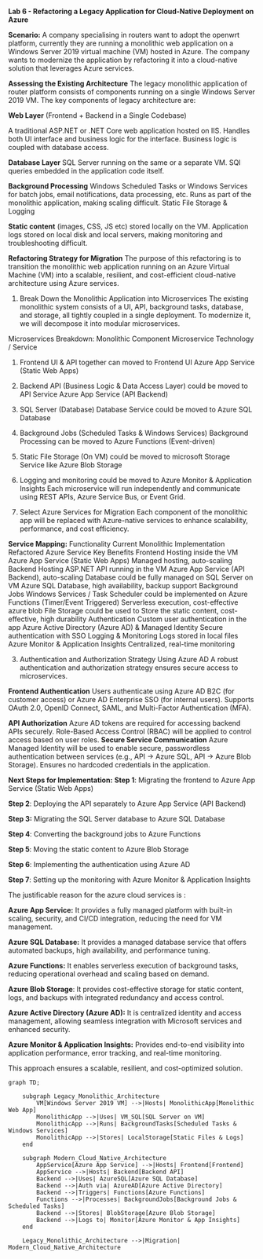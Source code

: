 **Lab 6 - Refactoring a Legacy Application for Cloud-Native Deployment on Azure**

**Scenario:** A company specialising in routers want to adopt the openwrt platform, currently they are  running a monolithic web application on a Windows Server 2019 virtual machine (VM) hosted in Azure. The company wants to modernize the application by refactoring it into a cloud-native solution that leverages Azure services.

**Assessing the Existing Architecture**
The legacy monolithic application of router platform consists of  components running on a single Windows Server 2019 VM. The key components of legacy architecture are:

**Web Layer** (Frontend + Backend in a Single Codebase)

A traditional ASP.NET or .NET Core web application hosted on IIS.
Handles both UI interface and business logic for the interface.
Business logic is coupled with database access.

**Database Layer**
SQL Server running on the same or a separate VM.
SQl queries embedded in the application code itself.

**Background Processing**
Windows Scheduled Tasks or Windows Services for batch jobs, email notifications, data processing, etc.
Runs as part of the monolithic application, making scaling difficult.
Static File Storage & Logging

**Static content** (images, CSS, JS etc) stored locally on the VM.
Application logs stored on local disk and local servers, making monitoring and troubleshooting difficult.



**Refactoring Strategy for Migration**
The purpose of this  refactoring is to transition the monolithic web application running on an Azure Virtual Machine (VM) into a  scalable, resilient, and cost-efficient cloud-native architecture using Azure services.

1. Break Down the Monolithic Application into Microservices
The existing monolithic system consists of a UI, API, background tasks, database, and storage, all tightly coupled in a single deployment. To modernize it, we will decompose it into modular microservices.

Microservices Breakdown:
Monolithic Component	Microservice	Technology / Service

1. Frontend UI & API together can moved to Frontend UI	Azure App Service (Static Web Apps)

2. Backend API (Business Logic & Data Access Layer) could be moved to API Service	Azure App Service (API Backend)
3. SQL Server (Database)	Database Service could be moved  to Azure SQL Database
4. Background Jobs (Scheduled Tasks & Windows Services)	Background Processing can be moved to Azure Functions (Event-driven)
5. Static File Storage (On VM) could be moved to microsoft Storage Service like Azure Blob Storage
6. Logging and monitoring could be moved to Azure Monitor & Application Insights
Each microservice will run independently and communicate using REST APIs, Azure Service Bus, or Event Grid.

2. Select Azure Services for Migration
Each component of the monolithic app will be replaced with Azure-native services to enhance scalability, performance, and cost efficiency.

**Service Mapping:**
Functionality	Current Monolithic Implementation	Refactored Azure Service	Key Benefits
Frontend Hosting inside the VM	Azure App Service (Static Web Apps)	Managed hosting, auto-scaling
Backend Hosting	ASP.NET API running in the VM	Azure App Service (API Backend), auto-scaling
Database	could be fully managed on SQL Server on VM	Azure SQL Database, high availability, backup support
Background Jobs	Windows Services / Task Scheduler	could be implemented on Azure Functions (Timer/Event Triggered)	Serverless execution, cost-effective
azure blob File Storage	could be used to Store the static content, cost-effective, high durability
Authentication	Custom user authentication in the app	Azure Active Directory (Azure AD) & Managed Identity	Secure authentication with SSO
Logging & Monitoring	Logs stored in local files	Azure Monitor & Application Insights	Centralized, real-time monitoring

3. Authentication and Authorization Strategy Using Azure AD
A robust authentication and authorization strategy ensures secure access to microservices.

**Frontend Authentication**
Users authenticate using Azure AD B2C (for customer access) or Azure AD Enterprise SSO (for internal users).
Supports OAuth 2.0, OpenID Connect, SAML, and Multi-Factor Authentication (MFA).

**API Authorization**
Azure AD tokens are required for accessing backend APIs securely.
Role-Based Access Control (RBAC) will be applied to control access based on user roles.
 **Secure Service Communication**
Azure Managed Identity will be used to enable secure, passwordless authentication between services (e.g., API → Azure SQL, API → Azure Blob Storage).
Ensures no hardcoded credentials in the application.

**Next Steps for Implementation:**
 **Step 1**: Migrating the frontend to Azure App Service (Static Web Apps)
 
 **Step 2**: Deploying the API separately to Azure App Service (API Backend)
 
 **Step 3:** Migrating the SQL Server database to Azure SQL Database
 
 **Step 4**: Converting the  background jobs to Azure Functions
 
 **Step 5**: Moving the static content to Azure Blob Storage
 
 **Step 6**: Implementing the authentication using Azure AD
 
 **Step 7**: Setting up the monitoring with Azure Monitor & Application Insights

 The justificable reason for the azure cloud services is : 
 
**Azure App Service:** It provides a fully managed platform with built-in scaling, security, and CI/CD integration, reducing the need for VM management.

**Azure SQL Database:** It provides a managed database service that offers automated backups, high availability, and performance tuning.

**Azure Functions:** It enables serverless execution of background tasks, reducing operational overhead and scaling based on demand.

**Azure Blob Storage**: It provides cost-effective storage for static content, logs, and backups with integrated redundancy and access control.

**Azure Active Directory (Azure AD):** It is centralized identity and access management, allowing seamless integration with Microsoft services and enhanced security.

**Azure Monitor & Application Insights:** Provides end-to-end visibility into application performance, error tracking, and real-time monitoring.

This approach ensures a scalable, resilient, and cost-optimized solution.


```mermaid
graph TD;
    
    subgraph Legacy_Monolithic_Architecture
        VM[Windows Server 2019 VM] -->|Hosts| MonolithicApp[Monolithic Web App]
        MonolithicApp -->|Uses| VM_SQL[SQL Server on VM]
        MonolithicApp -->|Runs| BackgroundTasks[Scheduled Tasks & Windows Services]
        MonolithicApp -->|Stores| LocalStorage[Static Files & Logs]
    end
    
    subgraph Modern_Cloud_Native_Architecture
        AppService[Azure App Service] -->|Hosts| Frontend[Frontend]
        AppService -->|Hosts| Backend[Backend API]
        Backend -->|Uses| AzureSQL[Azure SQL Database]
        Backend -->|Auth via| AzureAD[Azure Active Directory]
        Backend -->|Triggers| Functions[Azure Functions]
        Functions -->|Processes| BackgroundJobs[Background Jobs & Scheduled Tasks]
        Backend -->|Stores| BlobStorage[Azure Blob Storage]
        Backend -->|Logs to| Monitor[Azure Monitor & App Insights]
    end
    
    Legacy_Monolithic_Architecture -->|Migration| Modern_Cloud_Native_Architecture
    
  
